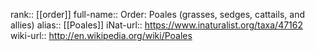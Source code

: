 

rank:: [[order]]
full-name:: Order: Poales (grasses, sedges, cattails, and allies)
alias:: [[Poales]]
iNat-url:: https://www.inaturalist.org/taxa/47162
wiki-url:: http://en.wikipedia.org/wiki/Poales